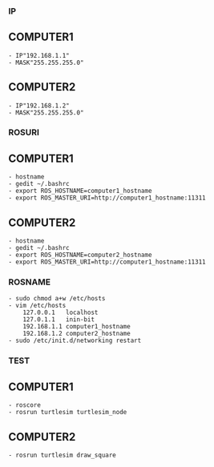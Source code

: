 ### IP
## COMPUTER1
	- IP"192.168.1.1"
	- MASK"255.255.255.0"
## COMPUTER2
	- IP"192.168.1.2"
	- MASK"255.255.255.0"

### ROSURI
## COMPUTER1
	- hostname
	- gedit ~/.bashrc
	- export ROS_HOSTNAME=computer1_hostname
	- export ROS_MASTER_URI=http://computer1_hostname:11311

## COMPUTER2
	- hostname
	- gedit ~/.bashrc
	- export ROS_HOSTNAME=computer2_hostname 
	- export ROS_MASTER_URI=http://computer1_hostname:11311

### ROSNAME
	- sudo chmod a+w /etc/hosts
	- vim /etc/hosts
		127.0.0.1   localhost
		127.0.1.1   inin-bit
		192.168.1.1 computer1_hostname
		192.168.1.2 computer2_hostname
	- sudo /etc/init.d/networking restart

### TEST
## COMPUTER1
	- roscore
	- rosrun turtlesim turtlesim_node

## COMPUTER2
	- rosrun turtlesim draw_square
